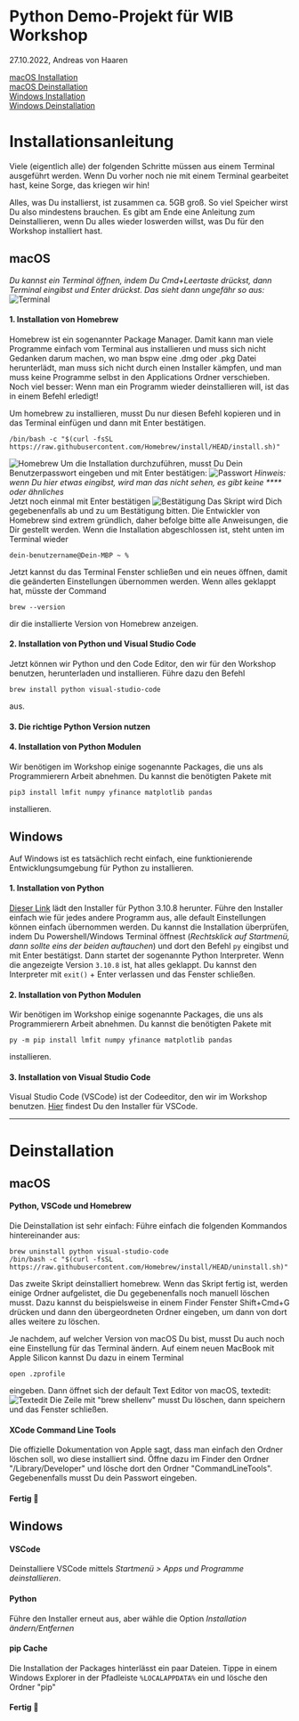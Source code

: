 # Python Demo-Projekt für WIB Workshop
27.10.2022, Andreas von Haaren


[macOS Installation](#macos)  
[macOS Deinstallation](#macos-1)  
[Windows Installation](#windows)  
[Windows Deinstallation](#windows-1)  


# Installationsanleitung

Viele (eigentlich alle) der folgenden Schritte müssen aus einem Terminal ausgeführt werden. Wenn Du vorher noch nie mit einem Terminal gearbeitet hast, keine Sorge, das kriegen wir hin!

Alles, was Du installierst, ist zusammen ca. 5GB groß. So viel Speicher wirst Du also mindestens brauchen.
Es gibt am Ende eine Anleitung zum Deinstallieren, wenn Du alles wieder loswerden willst, was Du für den Workshop installiert hast.


## macOS

*Du kannst ein Terminal öffnen, indem Du Cmd+Leertaste drückst, dann Terminal eingibst und Enter drückst. Das sieht dann ungefähr so aus:*
![Terminal](docs/terminal.png)

#### 1. Installation von Homebrew  
   Homebrew ist ein sogenannter Package Manager. Damit kann man viele Programme einfach vom Terminal aus installieren und muss sich nicht Gedanken darum machen, wo man bspw eine .dmg oder .pkg Datei herunterlädt, man muss sich nicht durch einen Installer kämpfen, und man muss keine Programme selbst in den Applications Ordner verschieben. Noch viel besser: Wenn man ein Programm wieder deinstallieren will, ist das in einem Befehl erledigt!  
   
   Um homebrew zu installieren, musst Du nur diesen Befehl kopieren und in das Terminal einfügen und dann mit Enter bestätigen.
   ```
   /bin/bash -c "$(curl -fsSL https://raw.githubusercontent.com/Homebrew/install/HEAD/install.sh)"
   ```
   ![Homebrew](docs/commandpaste.png)
   Um die Installation durchzuführen, musst Du Dein Benutzerpasswort eingeben und mit Enter bestätigen:
   ![Passwort](docs/sudoaccess.png)
   *Hinweis: wenn Du hier etwas eingibst, wird man das nicht sehen, es gibt keine **** oder ähnliches*  
   Jetzt noch einmal mit Enter bestätigen
   ![Bestätigung](docs/homebrewconfirm.png)
   Das Skript wird Dich gegebenenfalls ab und zu um Bestätigung bitten. Die Entwickler von Homebrew sind extrem gründlich, daher befolge bitte alle Anweisungen, die Dir gestellt werden.
   Wenn die Installation abgeschlossen ist, steht unten im Terminal wieder
   ```
   dein-benutzername@Dein-MBP ~ % 
   ```
   Jetzt kannst du das Terminal Fenster schließen und ein neues öffnen, damit die geänderten Einstellungen übernommen werden.
   Wenn alles geklappt hat, müsste der Command
   ```
   brew --version
   ```
   dir die installierte Version von Homebrew anzeigen.

#### 2. Installation von Python und Visual Studio Code
   Jetzt können wir Python und den Code Editor, den wir für den Workshop benutzen, herunterladen und installieren.
   Führe dazu den Befehl
   ```
   brew install python visual-studio-code
   ```
   aus.

#### 3. Die richtige Python Version nutzen

#### 4. Installation von Python Modulen
   Wir benötigen im Workshop einige sogenannte Packages, die uns als Programmierern Arbeit abnehmen. Du kannst die benötigten Pakete mit
   ```
   pip3 install lmfit numpy yfinance matplotlib pandas
   ```
   installieren.


## Windows
   Auf Windows ist es tatsächlich recht einfach, eine funktionierende Entwicklungsumgebung für Python zu installieren.


#### 1. Installation von Python
   [Dieser Link](https://www.python.org/ftp/python/3.10.8/python-3.10.8-amd64.exe) lädt den Installer für Python 3.10.8 herunter. Führe den Installer einfach wie für jedes andere Programm aus, alle default Einstellungen können einfach übernommen werden. Du kannst die Installation überprüfen, indem Du Powershell/Windows Terminal öffnest (*Rechtsklick auf Startmenü, dann sollte eins der beiden auftauchen*) und dort den Befehl ```py``` eingibst und mit Enter bestätigst. Dann startet der sogenannte Python Interpreter. Wenn die angezeigte Version ```3.10.8``` ist, hat alles geklappt. Du kannst den Interpreter mit ```exit()``` + Enter verlassen und das Fenster schließen.

#### 2. Installation von Python Modulen
   Wir benötigen im Workshop einige sogenannte Packages, die uns als Programmierern Arbeit abnehmen. Du kannst die benötigten Pakete mit
   ```
   py -m pip install lmfit numpy yfinance matplotlib pandas
   ```
   installieren.

#### 3. Installation von Visual Studio Code
   Visual Studio Code (VSCode) ist der Codeeditor, den wir im Workshop benutzen.
   [Hier](https://code.visualstudio.com/download#) findest Du den Installer für VSCode.


---

# Deinstallation

## macOS

#### Python, VSCode und Homebrew
Die Deinstallation ist sehr einfach:
Führe einfach die folgenden Kommandos hintereinander aus:

```
brew uninstall python visual-studio-code
/bin/bash -c "$(curl -fsSL https://raw.githubusercontent.com/Homebrew/install/HEAD/uninstall.sh)"
```
Das zweite Skript deinstalliert homebrew. Wenn das Skript fertig ist, werden einige Ordner aufgelistet, die Du gegebenenfalls noch manuell löschen musst. Dazu kannst du beispielsweise in einem Finder Fenster Shift+Cmd+G drücken und dann den übergeordneten Ordner eingeben, um dann von dort alles weitere zu löschen.

Je nachdem, auf welcher Version von macOS Du bist, musst Du auch noch eine Einstellung für das Terminal ändern. Auf einem neuen MacBook mit Apple Silicon kannst Du dazu in einem Terminal
```
open .zprofile
```
eingeben.
Dann öffnet sich der default Text Editor von macOS, textedit:
![Textedit](docs/textedit.png)
Die Zeile mit "brew shellenv" musst Du löschen, dann speichern und das Fenster schließen.

#### XCode Command Line Tools
Die offizielle Dokumentation von Apple sagt, dass man einfach den Ordner löschen soll, wo diese installiert sind. Öffne dazu im Finder den Ordner "/Library/Developer" und lösche dort den Ordner "CommandLineTools". Gegebenenfalls musst Du dein Passwort eingeben.


#### Fertig 🎉



## Windows

#### VSCode
Deinstalliere VSCode mittels *Startmenü > Apps und Programme deinstallieren*.

#### Python
Führe den Installer erneut aus, aber wähle die Option *Installation ändern/Entfernen*

#### pip Cache
Die Installation der Packages hinterlässt ein paar Dateien. Tippe in einem Windows Explorer in der Pfadleiste ```%LOCALAPPDATA%``` ein und lösche den Ordner "pip"

#### Fertig 🎉